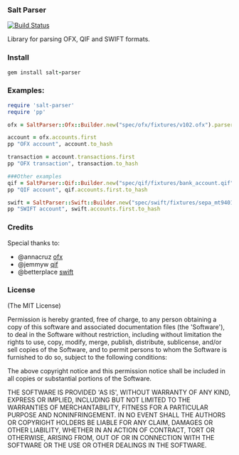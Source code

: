 ### Salt Parser
[![Build Status](https://travis-ci.org/saltedge/salt-parser.svg)](https://travis-ci.org/saltedge/salt-parser)

Library for parsing OFX, QIF and SWIFT formats.

### Install

```ruby
gem install salt-parser
```

### Examples:
```ruby
require 'salt-parser'
require 'pp'

ofx = SaltParser::Ofx::Builder.new("spec/ofx/fixtures/v102.ofx").parser

account = ofx.accounts.first
pp "OFX account", account.to_hash

transaction = account.transactions.first
pp "OFX transaction", transaction.to_hash

###Other examples
qif = SaltParser::Qif::Builder.new("spec/qif/fixtures/bank_account.qif", "%d/%m/%Y").parser
pp "QIF account", qif.accounts.first.to_hash

swift = SaltParser::Swift::Builder.new("spec/swift/fixtures/sepa_mt9401.txt").parser
pp "SWIFT account", swift.accounts.first.to_hash
```

### Credits

Special thanks to:

- @annacruz [ofx](https://github.com/annacruz/ofx)
- @jemmyw [qif](https://github.com/jemmyw/Qif)
- @betterplace [swift](https://github.com/betterplace/mt940_parser)


### License

(The MIT License)

Permission is hereby granted, free of charge, to any person obtaining
a copy of this software and associated documentation files (the
'Software'), to deal in the Software without restriction, including
without limitation the rights to use, copy, modify, merge, publish,
distribute, sublicense, and/or sell copies of the Software, and to
permit persons to whom the Software is furnished to do so, subject to
the following conditions:

The above copyright notice and this permission notice shall be
included in all copies or substantial portions of the Software.

THE SOFTWARE IS PROVIDED 'AS IS', WITHOUT WARRANTY OF ANY KIND,
EXPRESS OR IMPLIED, INCLUDING BUT NOT LIMITED TO THE WARRANTIES OF
MERCHANTABILITY, FITNESS FOR A PARTICULAR PURPOSE AND NONINFRINGEMENT.
IN NO EVENT SHALL THE AUTHORS OR COPYRIGHT HOLDERS BE LIABLE FOR ANY
CLAIM, DAMAGES OR OTHER LIABILITY, WHETHER IN AN ACTION OF CONTRACT,
TORT OR OTHERWISE, ARISING FROM, OUT OF OR IN CONNECTION WITH THE
SOFTWARE OR THE USE OR OTHER DEALINGS IN THE SOFTWARE.
